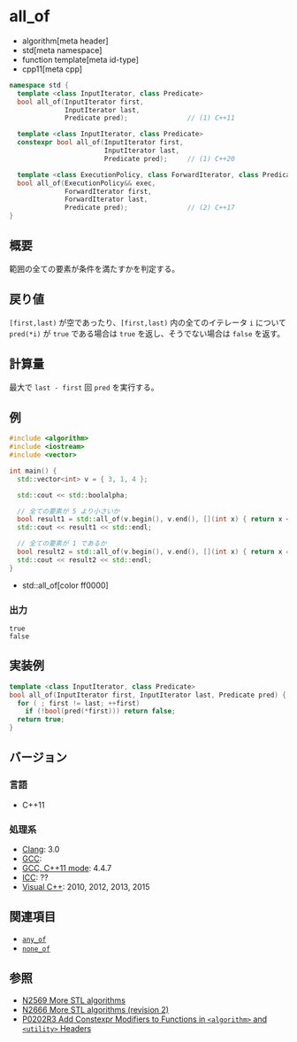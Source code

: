 # all_of
* algorithm[meta header]
* std[meta namespace]
* function template[meta id-type]
* cpp11[meta cpp]

```cpp
namespace std {
  template <class InputIterator, class Predicate>
  bool all_of(InputIterator first,
              InputIterator last,
              Predicate pred);               // (1) C++11

  template <class InputIterator, class Predicate>
  constexpr bool all_of(InputIterator first,
                        InputIterator last,
                        Predicate pred);     // (1) C++20

  template <class ExecutionPolicy, class ForwardIterator, class Predicate>
  bool all_of(ExecutionPolicy&& exec,
              ForwardIterator first,
              ForwardIterator last,
              Predicate pred);               // (2) C++17
}
```

## 概要
範囲の全ての要素が条件を満たすかを判定する。


## 戻り値
`[first,last)` が空であったり、`[first,last)` 内の全てのイテレータ `i` について `pred(*i)` が `true` である場合は `true` を返し、そうでない場合は `false` を返す。


## 計算量
最大で `last - first` 回 `pred` を実行する。


## 例
```cpp example
#include <algorithm>
#include <iostream>
#include <vector>

int main() {
  std::vector<int> v = { 3, 1, 4 };

  std::cout << std::boolalpha;

  // 全ての要素が 5 より小さいか
  bool result1 = std::all_of(v.begin(), v.end(), [](int x) { return x < 5; });
  std::cout << result1 << std::endl;

  // 全ての要素が 1 であるか
  bool result2 = std::all_of(v.begin(), v.end(), [](int x) { return x == 1; });
  std::cout << result2 << std::endl;
}
```
* std::all_of[color ff0000]

### 出力
```
true
false
```

## 実装例
```cpp
template <class InputIterator, class Predicate>
bool all_of(InputIterator first, InputIterator last, Predicate pred) {
  for ( ; first != last; ++first)
    if (!bool(pred(*first))) return false;
  return true;
}
```

## バージョン
### 言語
- C++11

### 処理系
- [Clang](/implementation.md#clang): 3.0
- [GCC](/implementation.md#gcc): 
- [GCC, C++11 mode](/implementation.md#gcc): 4.4.7
- [ICC](/implementation.md#icc): ??
- [Visual C++](/implementation.md#visual_cpp): 2010, 2012, 2013, 2015


## 関連項目
- [`any_of`](/reference/algorithm/any_of.md)
- [`none_of`](/reference/algorithm/none_of.md)


## 参照
- [N2569 More STL algorithms](http://www.open-std.org/jtc1/sc22/wg21/docs/papers/2008/n2569.pdf)
- [N2666 More STL algorithms (revision 2)](http://www.open-std.org/jtc1/sc22/wg21/docs/papers/2008/n2666.pdf)
- [P0202R3 Add Constexpr Modifiers to Functions in `<algorithm>` and `<utility>` Headers](http://www.open-std.org/jtc1/sc22/wg21/docs/papers/2017/p0202r3.html)
